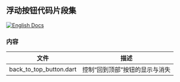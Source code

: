 ## 浮动按钮代码片段集

[![English Docs](https://img.shields.io/badge/Docs-English-green?style=flat-square)](README.md)

### 内容
| 文件          |  描述      |
|---------------|----------------------|
| back_to_top_button.dart | 控制“回到顶部”按钮的显示与消失     |

